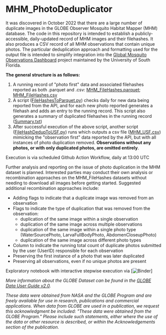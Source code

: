 # MHM_PhotoDeduplicator

It was discovered in October 2022 that there are a large number of duplicate images in the GLOBE Observer Mosquito Habitat Mapper (MHM) database. The code in this repository is intended to establish a publicly-accessible, daily-updated record of MHM images and their filehashes. It also produces a CSV record of all MHM observations that contain unique photos. The particular deduplication approach and formatting used for the output file is intended to simplify integration into the [Global Mosquito Observations Dashboard](http://mosquitodashboard.org) project maintained by the University of South Florida.

**The general structure is as follows:**
1. A running record of "photo first" data and associated filehashes reported as both .parquet and .csv: [MHM_FileHashes.parquet](https://github.com/IGES-Geospatial/MHM_PhotoDeduplicator/blob/main/MHM_FileHashes.parquet); [MHM_FileHashes.csv](https://github.com/IGES-Geospatial/MHM_PhotoDeduplicator/blob/main/MHM_FileHashes.csv)
2. A script ([FileHashesToParquet.py](https://github.com/IGES-Geospatial/MHM_PhotoDeduplicator/blob/main/FileHashesToParquet.py)) checks daily for new data being reported from the API, and for each new photo reported generates a filehash and adds an entry to the running record. This script also generates a summary of duplicated filehashes in the running record ([Summary.txt](https://github.com/IGES-Geospatial/MHM_PhotoDeduplicator/blob/main/Summary.txt))
3. After successful execution of the above script, another script ([FileHashDedupToUSF.py](https://github.com/IGES-Geospatial/MHM_PhotoDeduplicator/blob/main/FileHashDedupToUSF.py)) runs which outputs a csv file ([MHM_USF.csv](https://github.com/IGES-Geospatial/MHM_PhotoDeduplicator/blob/main/MHM_USF.csv)) mimicking the "observation first" data reported by the API, but with all instances of photo duplication removed. **Observations without any photos, or with only duplicated photos, are omitted entirely**.

Execution is via scheduled Github Action Workflow, daily at 13:00 UTC

Further analysis and reporting on the issue of photo duplication in the MHM dataset is planned. Interested parties may conduct their own analysis or recombination approaches on the MHM_FileHashes datasets without needing to download all images before getting started. Suggested additional recombination approaches include:
+ Adding flags to indicate that a duplicate image was removed from an observation
+ Flags to indicate the type of duplication that was removed from the observation:
  + duplication of the same image within a single observation
  + duplication of the same image across multiple observations
  + duplication of the same image within a single photo type (WaterSourcePhoto, LarvaFullBodyPhoto, AbdomenCloseupPhoto)
  + duplication of the same image across different photo types
+ Column to indicate the running total count of duplicate photos submitted by the user (UserID) responsible for each observation 
+ Preserving the first instance of a photo that was later duplicated
+ Preserving all observations, even if no unique photos are present

Exploratory notebook with interactive stepwise execution via [![Binder](https://mybinder.org/v2/gh/IGES-Geospatial/JupyterLabBinder/HEAD?urlpath=lab/tree/MHM_DuplicatePhotoNotebook/MHM_DuplicatePhotoNotebook.ipynb)]

*More information about the GLOBE Dataset can be found in the [GLOBE Data User Guide v2.0](https://www.globe.gov/documents/10157/2592674/GLOBE+Data+User+Guide_v2_final.pdf).*

*These data were obtained from NASA and the GLOBE Program and are freely available for use in research, publications and commercial applications. When data from GLOBE are used in a publication, we request this acknowledgment be included: "These data were obtained from the GLOBE Program." Please include such statements, either where the use of the data or other resource is described, or within the Acknowledgements section of the publication.*
